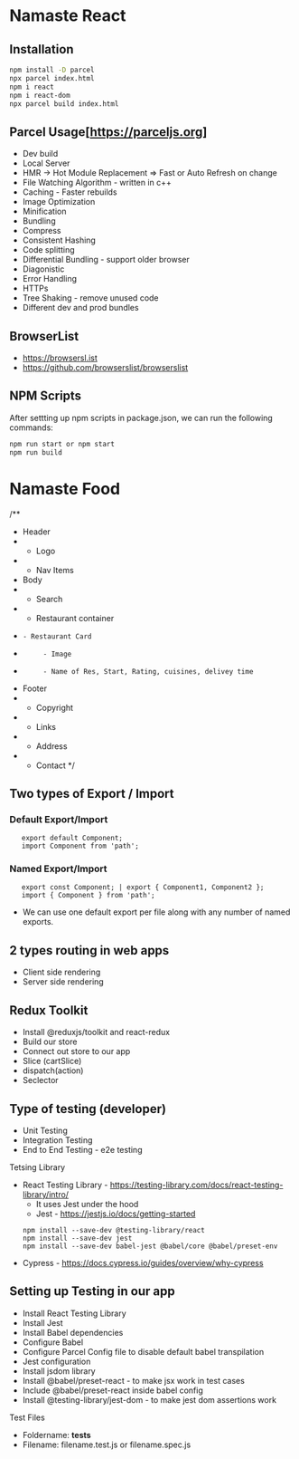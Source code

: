 # Namaste React

## Installation
```bash
npm install -D parcel
npx parcel index.html
npm i react
npm i react-dom
npx parcel build index.html
```

## Parcel Usage[https://parceljs.org]
- Dev build
- Local Server
- HMR -> Hot Module Replacement => Fast or Auto Refresh on change
- File Watching Algorithm - written in c++
- Caching - Faster rebuilds
- Image Optimization
- Minification
- Bundling
- Compress
- Consistent Hashing
- Code splitting
- Differential Bundling - support older browser
- Diagonistic
- Error Handling
- HTTPs
- Tree Shaking - remove unused code
- Different dev and prod bundles




## BrowserList
- https://browsersl.ist
- https://github.com/browserslist/browserslist


## NPM Scripts

After settting up npm scripts in package.json, we can run the following commands:

```bash
npm run start or npm start
npm run build
```

# Namaste Food

/**
 * Header
 *  - Logo
 *  - Nav Items
 * Body
 *  - Search
 *  - Restaurant container
 *     - Restaurant Card
 *          - Image
 *          - Name of Res, Start, Rating, cuisines, delivey time
 * Footer
 *  - Copyright
 *  - Links
 *  - Address
 *  - Contact
 */ 


 ## Two types of Export / Import

 ### Default Export/Import
 ```
    export default Component;
    import Component from 'path';
 ```
### Named Export/Import
 
 ```
    export const Component; | export { Component1, Component2 };
    import { Component } from 'path';

 ```

 - We can use one default export per file along with any number of named exports.


 ## 2 types routing in web apps
 - Client side rendering
 - Server side rendering

## Redux Toolkit
- Install @reduxjs/toolkit and react-redux
- Build our store
- Connect out store to our app
- Slice (cartSlice)
- dispatch(action)
- Seclector

## Type of testing (developer)
- Unit Testing
- Integration Testing
- End to End Testing - e2e testing

Tetsing Library
- React Testing Library - https://testing-library.com/docs/react-testing-library/intro/
   - It uses Jest under the hood
   - Jest - https://jestjs.io/docs/getting-started
   ```
   npm install --save-dev @testing-library/react
   npm install --save-dev jest
   npm install --save-dev babel-jest @babel/core @babel/preset-env
   ```
- Cypress - https://docs.cypress.io/guides/overview/why-cypress


## Setting up Testing in our app
- Install React Testing Library
- Install Jest
- Install Babel dependencies
- Configure Babel
- Configure Parcel Config file to disable default babel transpilation
- Jest configuration
- Install jsdom library
- Install @babel/preset-react - to make jsx work in test cases
- Include @babel/preset-react inside babel config
- Install @testing-library/jest-dom - to make jest dom assertions work


Test Files
- Foldername: __tests__
- Filename: filename.test.js or filename.spec.js
